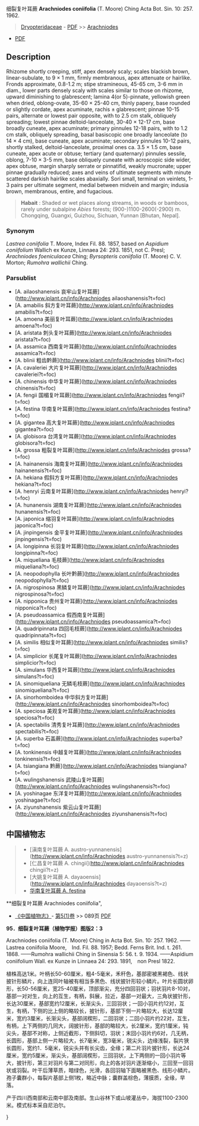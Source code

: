 细裂复叶耳蕨 **Arachniodes coniifolia** (T. Moore) Ching Acta Bot. Sin. 10: 257. 1962.

> [Dryopteridaceae](http://www.iplant.cn/info/Dryopteridaceae?t=foc) - [PDF](http://www.iplant.cn/foc/pdf/Dryopteridaceae.pdf) >> [Arachniodes](http://www.iplant.cn/info/Arachniodes?t=foc)
 - [PDF](http://www.iplant.cn/foc/pdf/Arachniodes.pdf)

## Description

Rhizome shortly creeping, stiff, apex densely scaly; scales blackish brown, linear-subulate, to 9 × 1 mm, firmly membranous, apex attenuate or hairlike. Fronds approximate, 0.8-1.2 m; stipe stramineous, 45-65 cm, 3-6 mm in diam., lower parts densely scaly with scales similar to those on rhizome, upward diminishing to glabrescent; lamina 4(or 5)-pinnate, yellowish green when dried, oblong-ovate, 35-60 × 25-40 cm, thinly papery, base rounded or slightly cordate, apex acuminate, rachis ± glabrescent; pinnae 10-15 pairs, alternate or lowest pair opposite, with to 2.5 cm stalk, obliquely spreading; lowest pinnae deltoid-lanceolate, 30-40 × 12-17 cm, base broadly cuneate, apex acuminate; primary pinnules 12-18 pairs, with to 1.2 cm stalk, obliquely spreading, basal basiscopic one broadly lanceolate (to 14 × 4 cm), base cuneate, apex acuminate; secondary pinnules 10-12 pairs, shortly stalked, deltoid-lanceolate, proximal ones ca. 3.5 × 1.5 cm, base cuneate, apex acute or obtuse; tertiary (and quaternary) pinnules sessile, oblong, 7-10 × 3-5 mm, base obliquely cuneate with acroscopic side wider, apex obtuse, margin sharply serrate or pinnatifid, weakly mucronate; upper pinnae gradually reduced; axes and veins of ultimate segments with minute scattered darkish hairlike scales abaxially. Sori small, terminal on veinlets, 1-3 pairs per ultimate segment, medial between midvein and margin; indusia brown, membranous, entire, and fugacious.

> **Habait** : 
> Shaded or wet places along streams, in woods or bamboos, rarely under subalpine *Abies* forests; (900-)1100-2600(-2900) m. Chongqing, Guangxi, Guizhou, Sichuan, Yunnan [Bhutan, Nepal].

### Synonym
*Lastrea coniifolia* T. Moore, Index Fil. 88. 1857, based on *Aspidium coniifolium* Wallich ex Kunze, Linnaea 24: 293. 1851, not C. Presl; *Arachniodes foeniculacea* Ching; *Byrsopteris coniifolia* (T. Moore) C. V. Morton; *Rumohra wallichii* Ching.

### Parsublist

* [A.  ailaoshanensis  哀牢山复叶耳蕨](http://www.iplant.cn/info/Arachniodes ailaoshanensis?t=foc)
* [A.  amabilis  斜方复叶耳蕨](http://www.iplant.cn/info/Arachniodes amabilis?t=foc)
* [A.  amoena  美丽复叶耳蕨](http://www.iplant.cn/info/Arachniodes amoena?t=foc)
* [A.  aristata  刺头复叶耳蕨](http://www.iplant.cn/info/Arachniodes aristata?t=foc)
* [A.  assamica  西南复叶耳蕨](http://www.iplant.cn/info/Arachniodes assamica?t=foc)
* [A.  blinii  粗齿黔蕨](http://www.iplant.cn/info/Arachniodes blinii?t=foc)
* [A.  cavaleriei  大片复叶耳蕨](http://www.iplant.cn/info/Arachniodes cavaleriei?t=foc)
* [A.  chinensis  中华复叶耳蕨](http://www.iplant.cn/info/Arachniodes chinensis?t=foc)
* [A.  fengii  国楣复叶耳蕨](http://www.iplant.cn/info/Arachniodes fengii?t=foc)
* [A.  festina  华南复叶耳蕨](http://www.iplant.cn/info/Arachniodes festina?t=foc)
* [A.  gigantea  高大复叶耳蕨](http://www.iplant.cn/info/Arachniodes gigantea?t=foc)
* [A.  globisora  台湾复叶耳蕨](http://www.iplant.cn/info/Arachniodes globisora?t=foc)
* [A.  grossa  粗裂复叶耳蕨](http://www.iplant.cn/info/Arachniodes grossa?t=foc)
* [A.  hainanensis  海南复叶耳蕨](http://www.iplant.cn/info/Arachniodes hainanensis?t=foc)
* [A.  hekiana  假斜方复叶耳蕨](http://www.iplant.cn/info/Arachniodes hekiana?t=foc)
* [A.  henryi  云南复叶耳蕨](http://www.iplant.cn/info/Arachniodes henryi?t=foc)
* [A.  hunanensis  湖南复叶耳蕨](http://www.iplant.cn/info/Arachniodes hunanensis?t=foc)
* [A.  japonica  缩羽复叶耳蕨](http://www.iplant.cn/info/Arachniodes japonica?t=foc)
* [A.  jinpingensis  金平复叶耳蕨](http://www.iplant.cn/info/Arachniodes jinpingensis?t=foc)
* [A.  longipinna  长羽复叶耳蕨](http://www.iplant.cn/info/Arachniodes longipinna?t=foc)
* [A.  miqueliana  毛枝蕨](http://www.iplant.cn/info/Arachniodes miqueliana?t=foc)
* [A.  neopodophylla  长叶黔蕨](http://www.iplant.cn/info/Arachniodes neopodophylla?t=foc)
* [A.  nigrospinosa  黑鳞复叶耳蕨](http://www.iplant.cn/info/Arachniodes nigrospinosa?t=foc)
* [A.  nipponica  贵州复叶耳蕨](http://www.iplant.cn/info/Arachniodes nipponica?t=foc)
* [A.  pseudoassamica  假西南复叶耳蕨](http://www.iplant.cn/info/Arachniodes pseudoassamica?t=foc)
* [A.  quadripinnata  四回毛枝蕨](http://www.iplant.cn/info/Arachniodes quadripinnata?t=foc)
* [A.  similis  相似复叶耳蕨](http://www.iplant.cn/info/Arachniodes similis?t=foc)
* [A.  simplicior  长尾复叶耳蕨](http://www.iplant.cn/info/Arachniodes simplicior?t=foc)
* [A.  simulans  华西复叶耳蕨](http://www.iplant.cn/info/Arachniodes simulans?t=foc)
* [A.  sinomiqueliana  无鳞毛枝蕨](http://www.iplant.cn/info/Arachniodes sinomiqueliana?t=foc)
* [A.  sinorhomboidea  中华斜方复叶耳蕨](http://www.iplant.cn/info/Arachniodes sinorhomboidea?t=foc)
* [A.  speciosa  美观复叶耳蕨](http://www.iplant.cn/info/Arachniodes speciosa?t=foc)
* [A.  spectabilis  清秀复叶耳蕨](http://www.iplant.cn/info/Arachniodes spectabilis?t=foc)
* [A.  superba  石盖蕨](http://www.iplant.cn/info/Arachniodes superba?t=foc)
* [A.  tonkinensis  中越复叶耳蕨](http://www.iplant.cn/info/Arachniodes tonkinensis?t=foc)
* [A.  tsiangiana  黔蕨](http://www.iplant.cn/info/Arachniodes tsiangiana?t=foc)
* [A.  wulingshanensis  武陵山复叶耳蕨](http://www.iplant.cn/info/Arachniodes wulingshanensis?t=foc)
* [A.  yoshinagae  东洋复叶耳蕨](http://www.iplant.cn/info/Arachniodes yoshinagae?t=foc)
* [A.  ziyunshanensis  紫云山复叶耳蕨](http://www.iplant.cn/info/Arachniodes ziyunshanensis?t=foc)

## 中国植物志

> * [滇南复叶耳蕨  A.  austro-yunnanensis](http://www.iplant.cn/info/Arachniodes austro-yunnanensis?t=z)
> * [仁昌复叶耳蕨  A.  chingii](http://www.iplant.cn/info/Arachniodes chingii?t=z)
> * [大姚复叶耳蕨  A.  dayaoensis](http://www.iplant.cn/info/Arachniodes dayaoensis?t=z)
> * [华南复叶耳蕨  A.  festina](Arachniodes-festina-华南复叶耳蕨.md)

**细裂复叶耳蕨 Arachniodes coniifolia",

* [《中国植物志》](http://www.iplant.cn/frps)- [第5(1)卷](http://www.iplant.cn/frps/vol/5(1)) >> 089页 [PDF](http://www.iplant.cn/frps/pdf/5(1)/089.pdf)

**95．细裂复叶耳蕨（植物学报）图版2：3**

Arachniodes coniifolia (T. Moore) Ching in Acta Bot. Sin. 10: 257. 1962. ——Lastrea coniifolia Moore,　Ind. Fil. 88. 1957; Bedd. Ferns Brit. Ind. t. 261. 1868. ——Rumohra wallichii Ching in Sinensia 5: 56. t. 9. 1934. ——Aspidium coniifolium Wall. ex Kunze in Linnaea 24: 293. 1891,　non Presl 1822.

植株高达1米。叶柄长50-60厘米，粗4-5毫米，禾秆色，基部密被黑褐色、线状披针形鳞片，向上连同叶轴被有相当多黑色、线状披针形较小鳞片。叶片长圆状卵形，长50-56厘米，宽25-40厘米，顶部渐尖，充分四回羽状；羽状羽片8-10对，基部一对对生，向上的互生，有柄，斜展，拉近，基部一对最大，三角状披针形，长达30厘米，基部宽约12厘米，长渐尖头，三回羽状；一回小羽片约12对，互生，有柄，下侧的比上侧的略较长，披针形，基部下侧一片略较大，长达12厘米，宽约3厘米，长渐尖头，基部阔楔形，二回羽状；二回小羽片约22对，互生，有柄，上下两侧的几同大，阔披针形，基部的略较大，长2厘米，宽约1厘米，钝尖头，基部不对称，上侧近截形，下侧斜切，羽状；末回小羽片约6对，几无柄，长圆形，基部上侧一片略较大，长7毫米，宽3毫米，锐尖头，边缘浅裂，裂片狭长圆形，宽约1．5毫米，锐尖头并有长尖齿，全缘；第二片羽片披针形，长达24厘米，宽约5厘米，渐尖头，基部阔楔形，三回羽状，上下两侧的一回小羽片等大，披针形，第三对羽片与第二对同形，向上的各对羽片逐渐缩小，三回至一回羽状或羽裂。叶干后薄草质，暗绿色，光滑，各回羽轴下面略被黑色、线形小鳞片。孢子囊群小，每裂片基部上侧1枚，略近中脉；囊群盖棕色，薄膜质，全缘，早落。

产于四川西南部和云南中部及南部。生山谷林下或山坡灌丛中，海拔1100-2300米。模式标本采自尼泊尔。

}